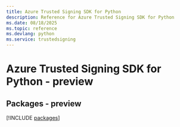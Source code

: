 ```yaml
---
title: Azure Trusted Signing SDK for Python
description: Reference for Azure Trusted Signing SDK for Python
ms.date: 08/18/2025
ms.topic: reference
ms.devlang: python
ms.service: trustedsigning
---
```

# Azure Trusted Signing SDK for Python - preview
## Packages - preview
[!INCLUDE [packages](trusted-signing-index.md)]